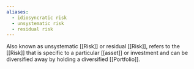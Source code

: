 ```yaml
---
aliases:
  - idiosyncratic risk
  - unsystematic risk
  - residual risk
---
```

Also known as unsystematic [[Risk]] or residual [[Risk]], refers to the [[Risk]] that is specific to a particular [[asset]] or investment and can be diversified away by holding a diversified [[Portfolio]].